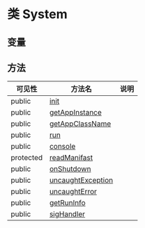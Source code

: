 #  类 System




## 变量


## 方法


| 可见性 | 方法名 | 说明 |
|--------|-------|------|
| public|[init](System/init.md) |  |
| public|[getAppInstance](System/getAppInstance.md) |  |
| public|[getAppClassName](System/getAppClassName.md) |  |
| public|[run](System/run.md) |  |
| public|[console](System/console.md) |  |
| protected|[readManifast](System/readManifast.md) |  |
| public|[onShutdown](System/onShutdown.md) |  |
| public|[uncaughtException](System/uncaughtException.md) |  |
| public|[uncaughtError](System/uncaughtError.md) |  |
| public|[getRunInfo](System/getRunInfo.md) |  |
| public|[sigHandler](System/sigHandler.md) |  |
